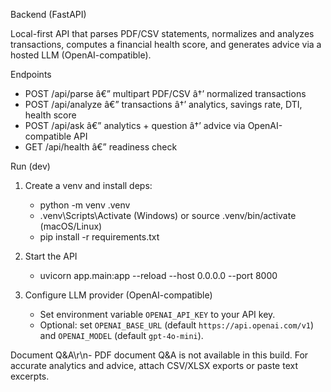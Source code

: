 ﻿Backend (FastAPI)

Local-first API that parses PDF/CSV statements, normalizes and analyzes transactions, computes a financial health score, and generates advice via a hosted LLM (OpenAI-compatible).

Endpoints

- POST /api/parse â€” multipart PDF/CSV â†’ normalized transactions
- POST /api/analyze â€” transactions â†’ analytics, savings rate, DTI, health score
- POST /api/ask â€” analytics + question â†’ advice via OpenAI-compatible API
- GET /api/health â€” readiness check

Run (dev)

1) Create a venv and install deps:
   - python -m venv .venv
   - .venv\\Scripts\\Activate (Windows) or source .venv/bin/activate (macOS/Linux)
   - pip install -r requirements.txt

2) Start the API
   - uvicorn app.main:app --reload --host 0.0.0.0 --port 8000

3) Configure LLM provider (OpenAI-compatible)
   - Set environment variable `OPENAI_API_KEY` to your API key.
   - Optional: set `OPENAI_BASE_URL` (default `https://api.openai.com/v1`) and `OPENAI_MODEL` (default `gpt-4o-mini`).

Document Q&A\r\n- PDF document Q&A is not available in this build. For accurate analytics and advice, attach CSV/XLSX exports or paste text excerpts.
